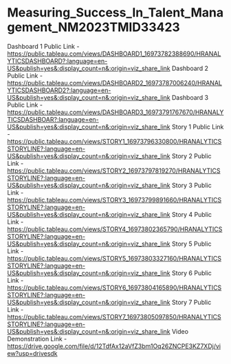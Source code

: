 # Measuring_Success_In_Talent_Management_NM2023TMID33423
Dashboard 1 Public Link -https://public.tableau.com/views/DASHBOARD1_16973782388690/HRANALYTICSDASHBOARD?:language=en-US&publish=yes&:display_count=n&:origin=viz_share_link 
Dashboard 2 Public Link -https://public.tableau.com/views/DASHBOARD2_16973787006240/HRANALYTICSDASHBOARD2?:language=en-US&publish=yes&:display_count=n&:origin=viz_share_link 
Dashboard 3 Public Link -https://public.tableau.com/views/DASHBOARD3_16973791767670/HRANALYTICSDASHBOAR?:language=en-US&publish=yes&:display_count=n&:origin=viz_share_link 
Story 1 Public Link -https://public.tableau.com/views/STORY1_16973796330800/HRANALYTICSSTORYLINE?:language=en-US&publish=yes&:display_count=n&:origin=viz_share_link 
Story 2 Public Link -https://public.tableau.com/views/STORY2_16973797819270/HRANALYTICSSTORYLINE?:language=en-US&publish=yes&:display_count=n&:origin=viz_share_link 
Story 3 Public Link -https://public.tableau.com/views/STORY3_16973799891660/HRANALYTICSSTORYLINE?:language=en-US&publish=yes&:display_count=n&:origin=viz_share_link 
Story 4 Public Link -https://public.tableau.com/views/STORY4_16973802365790/HRANALYTICSSTORYLINE?:language=en-US&publish=yes&:display_count=n&:origin=viz_share_link 
Story 5 Public Link -https://public.tableau.com/views/STORY5_16973803327160/HRANALYTICSSTORYLINE?:language=en-US&publish=yes&:display_count=n&:origin=viz_share_link 
Story 6 Public Link -https://public.tableau.com/views/STORY6_16973804165890/HRANALYTICSSTORYLINE?:language=en-US&publish=yes&:display_count=n&:origin=viz_share_link 
Story 7 Public Link -https://public.tableau.com/views/STORY7_16973805097850/HRANALYTICSSTORYLINE?:language=en-US&publish=yes&:display_count=n&:origin=viz_share_link 
Video Demonstration Link -https://drive.google.com/file/d/12TdfAx12aVfZ3bm1Oq26ZNCPE3KZ7XDj/view?usp=drivesdk
